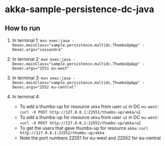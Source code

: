 akka-sample-persistence-dc-java
===============================

## How to run

1. In terminal 1: `mvn exec:java -Dexec.mainClass="sample.persistence.multidc.ThumbsUpApp" -Dexec.args="cassandra"`

1. In terminal 2: `mvn exec:java -Dexec.mainClass="sample.persistence.multidc.ThumbsUpApp" -Dexec.args="2551 eu-west"`

1. In terminal 3: `mvn exec:java -Dexec.mainClass="sample.persistence.multidc.ThumbsUpApp" -Dexec.args="2552 eu-central"`

1. In terminal 4:
    * To add a thumbs-up for resource `akka` from user `u1` in DC `eu-west`: `curl -X POST http://127.0.0.1:22551/thumbs-up/akka/u1`
    * To add a thumbs-up for resource `akka` from user `u2` in DC `eu-west`: `curl -X POST http://127.0.0.1:22552/thumbs-up/akka/u2`
    * To get the users that gave thumbs-up for resource `akka`: `curl http://127.0.0.1:22552/thumbs-up/akka`
    * Note the port numbers 22551 for eu-west and 22552 for eu-central
